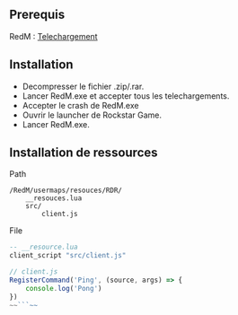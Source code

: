 ## Prerequis

RedM : [Telechargement](https://mega.nz/#!fDxhWY5L!6g8PDxaRKWExx-ImZVG27eYWrxxQJ06vT3uWCJfCQsM)


## Installation

* Decompresser le fichier .zip/.rar.
* Lancer RedM.exe et accepter tous les telechargements.
* Accepter le crash de RedM.exe
* Ouvrir le launcher de Rockstar Game.
* Lancer RedM.exe.

## Installation de ressources

Path
```
/RedM/usermaps/resouces/RDR/
	__resouces.lua
	src/
		client.js
```
File
```lua
-- __resource.lua
client_script "src/client.js"
```

```js
// client.js
RegisterCommand('Ping', (source, args) => {
	console.log('Pong')
})
~~```~~